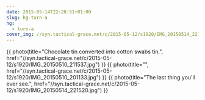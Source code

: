 ```yaml
---
date: 2015-05-14T22:28:51+01:00
slug: hg-turn-a
hg:
  - turn-a
cover_img: //syn.tactical-grace.net/c/2015-05-12/s1920/IMG_20150514_221520.jpg
---
```

{{ photo(title="Chocolate tin converted into cotton swabs tin.", href="//syn.tactical-grace.net/c/2015-05-12/s1920/IMG_20150510_211537.jpg") }}
{{ photo(title="", href="//syn.tactical-grace.net/c/2015-05-12/s1920/IMG_20150510_201133.jpg") }}
{{ photo(title="The last thing you'll ever see.", href="//syn.tactical-grace.net/c/2015-05-12/s1920/IMG_20150514_221520.jpg") }}
